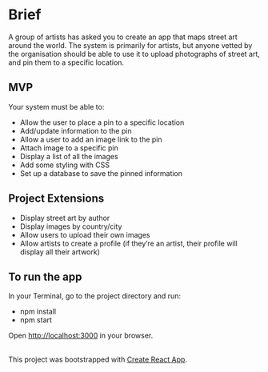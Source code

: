 <h1>Brief</h1>

A group of artists has asked you to create an app that maps street art around the world. The system is primarily for artists, but anyone vetted by the organisation should be able to use it to upload photographs of street art, and pin them to a specific location.

<h2>MVP</h2>
Your system must be able to:<br>
<ul>
  <li>Allow the user to place a pin to a specific location</li>
  <li>Add/update information to the pin</li>
  <li>Allow a user to add an image link to the pin</li>
  <li>Attach image to a specific pin</li>
  <li>Display a list of all the images</li>
  <li>Add some styling with CSS</li>
  <li>Set up a database to save the pinned information</li>
</ul>

<h2>Project Extensions</h2>
<ul>
  <li>Display street art by author</li>
  <li>Display images by country/city</li>
  <li>Allow users to upload their own images</li>
  <li>Allow artists to create a profile (if they’re an artist, their profile will display all their artwork)</li>
</ul>


## To run the app

In your Terminal, go to the project directory and run:
<ul>
  <li>npm install</li>
  <li>npm start</li>
</ul>
Open <a href="http://localhost:3000">http://localhost:3000</a> in your browser.
<br>
<br>
<p>This project was bootstrapped with <a href="https://github.com/facebook/create-react-app">Create React App</a>.</p>

